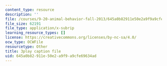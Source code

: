 ```yaml
---
content_type: resource
description: ''
file: /courses/9-20-animal-behavior-fall-2013/645a0b82911e50e2a9f9a9cfe69634ad_472229.vtt
file_size: 62191
file_type: application/x-subrip
learning_resource_types: []
license: https://creativecommons.org/licenses/by-nc-sa/4.0/
ocw_type: OCWFile
resourcetype: Other
title: 3play caption file
uid: 645a0b82-911e-50e2-a9f9-a9cfe69634ad
---
```

